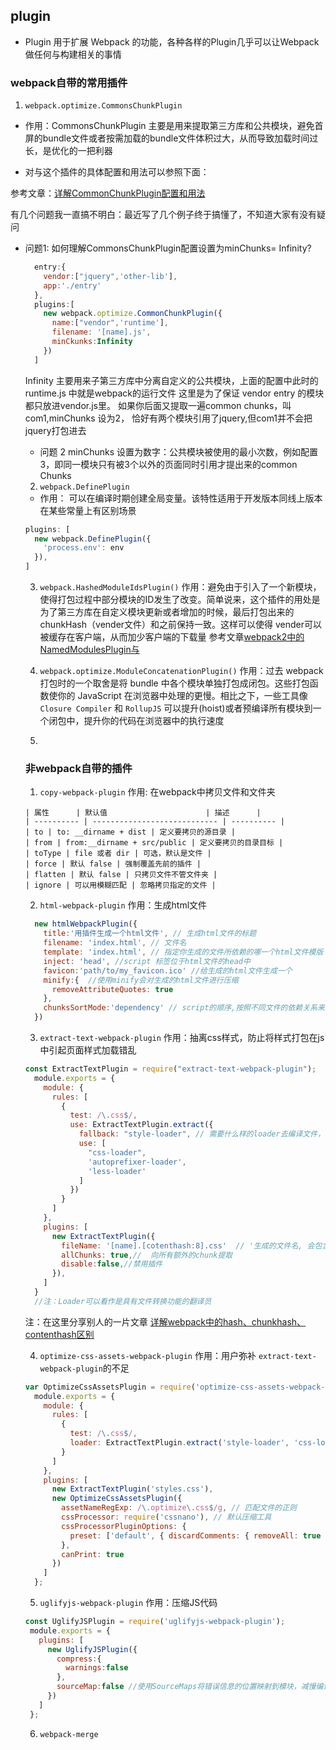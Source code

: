 ## plugin
* Plugin 用于扩展 Webpack 的功能，各种各样的Plugin几乎可以让Webpack做任何与构建相关的事情
### webpack自带的常用插件
1. `webpack.optimize.CommonsChunkPlugin`
  * 作用：CommonsChunkPlugin 主要是用来提取第三方库和公共模块，避免首屏的bundle文件或者按需加载的bundle文件体积过大，从而导致加载时间过长，是优化的一把利器

  * 对与这个插件的具体配置和用法可以参照下面：

  参考文章：[详解CommonChunkPlugin配置和用法](https://segmentfault.com/a/1190000012828879)

  有几个问题我一直搞不明白：最近写了几个例子终于搞懂了，不知道大家有没有疑问
* 问题1: 如何理解CommonsChunkPlugin配置设置为minChunks= Infinity?
    ```js
      entry:{
        vendor:["jquery",'other-lib'],
        app:'./entry'
      },
      plugins:[
        new webpack.optimize.CommonChunkPlugin({
          name:["vendor",'runtime'],
          filename: '[name].js',
          minCkunks:Infinity
        })
      ]
    ```
    Infinity 主要用来子第三方库中分离自定义的公共模块，上面的配置中此时的runtime.js 中就是webpack的运行文件
    这里是为了保证 vendor entry 的模块都只放进vendor.js里。
    如果你后面又提取一遍common chunks，叫com1,minChunks 设为2， 恰好有两个模块引用了jquery,但com1并不会把jquery打包进去
    * 问题 2
      minChunks 设置为数字：公共模块被使用的最小次数，例如配置3，即同一模块只有被3个以外的页面同时引用才提出来的common Chunks 
  2. `webpack.DefinePlugin`
    * 作用： 可以在编译时期创建全局变量。该特性适用于开发版本同线上版本在某些常量上有区别场景
    ```js 
    plugins: [
      new webpack.DefinePlugin({
        'process.env': env
      }),
    ]

    ```
  3.  `webpack.HashedModuleIdsPlugin()`
    作用：避免由于引入了一个新模块，使得打包过程中部分模块的ID发生了改变。简单说来，这个插件的用处是为了第三方库在自定义模块更新或者增加的时候，最后打包出来的chunkHash（vender文件）和之前保持一致。这样可以使得 vender可以被缓存在客户端，从而加少客户端的下载量
    参考文章[webpack2中的NamedModulesPlugin与](https://www.jianshu.com/p/cbc5d602f0ee)

  4. `webpack.optimize.ModuleConcatenationPlugin()`
    作用：过去 webpack 打包时的一个取舍是将 bundle 中各个模块单独打包成闭包。这些打包函数使你的 JavaScript 在浏览器中处理的更慢。相比之下，一些工具像 `Closure Compiler` 和 `RollupJS` 可以提升(hoist)或者预编译所有模块到一个闭包中，提升你的代码在浏览器中的执行速度
  5. 

  ### 非webpack自带的插件
  
  1. ` copy-webpack-plugin ` 
    作用: 在webpack中拷贝文件和文件夹
  ```
  | 属性      | 默认值                      | 描述      | 
  | ---------- | ---------------------------- | ---------- |
  | to | to: __dirname + dist | 定义要拷贝的源目录 | 
  | from | from:__dirname + src/public | 定义要拷贝的目录目标 | 
  | toType | file 或者 dir | 可选，默认是文件 | 
  | force | 默认 false | 强制覆盖先前的插件 | 
  | flatten | 默认 false | 只拷贝文件不管文件夹 | 
  | ignore | 可以用模糊匹配 | 忽略拷贝指定的文件 |

  ``` 
    
    
  2. ` html-webpack-plugin `
   作用：生成html文件
  ```js
    new htmlWebpackPlugin({
      title:'用插件生成一个html文件', // 生成html文件的标题
      filename: 'index.html', // 文件名
      template: 'index.html', // 指定你生成的文件所依赖的哪一个html文件模版
      inject: 'head', //script 标签位于html文件的head中
      favicon:'path/to/my_favicon.ico' //给生成的html文件生成一个
      minify:{  //使用minify会对生成的html文件进行压缩
        removeAttributeQuotes: true
      },
      chunksSortMode:'dependency' // script的顺序,按照不同文件的依赖关系来排序
    })
  ```
  3. `extract-text-webpack-plugin`
  作用：抽离css样式，防止将样式打包在js中引起页面样式加载错乱
  ```js
  const ExtractTextPlugin = require("extract-text-webpack-plugin");
    module.exports = {
      module: {
        rules: [
          {
            test: /\.css$/,
            use: ExtractTextPlugin.extract({
              fallback: "style-loader", // 需要什么样的loader去编译文件，
              use: [
                "css-loader",
                'autoprefixer-loader',
                'less-loader'
              ]
            })
          }
        ]
      },
      plugins: [
        new ExtractTextPlugin({
          fileName: '[name].[cotenthash:8].css'  // '生成的文件名, 会包含[name][id][cotenthash][chunkhash]'
          allChunks: true,//  向所有额外的chunk提取
          disable:false,//禁用插件
        }),
      ]
    }
    //注：Loader可以看作是具有文件转换功能的翻译员
  ```
  注：在这里分享别人的一片文章 [详解webpack中的hash、chunkhash、contenthash区别](https://www.jb51.net/article/132275.htm)
  
  4. `optimize-css-assets-webpack-plugin`
  作用：用户弥补 `extract-text-webpack-plugin`的不足
  ```js
  var OptimizeCssAssetsPlugin = require('optimize-css-assets-webpack-plugin');
    module.exports = {
      module: {
        rules: [
          {
            test: /\.css$/,
            loader: ExtractTextPlugin.extract('style-loader', 'css-loader')
          }
        ]
      },
      plugins: [
        new ExtractTextPlugin('styles.css'),
        new OptimizeCssAssetsPlugin({
          assetNameRegExp: /\.optimize\.css$/g, // 匹配文件的正则
          cssProcessor: require('cssnano'), // 默认压缩工具
          cssProcessorPluginOptions: {
            preset: ['default', { discardComments: { removeAll: true } }],
          },
          canPrint: true
        })
      ]
    };
  ``` 
  5. `uglifyjs-webpack-plugin`
  作用：压缩JS代码 
   ```js
   const UglifyJSPlugin = require('uglifyjs-webpack-plugin');
    module.exports = {
      plugins: [
        new UglifyJSPlugin({
          compress:{
            warnings:false
          },
          sourceMap:false //使用SourceMaps将错误信息的位置映射到模块，减慢编译的速度
        })
      ]
    };

   ```
  6. `webpack-merge`

  

